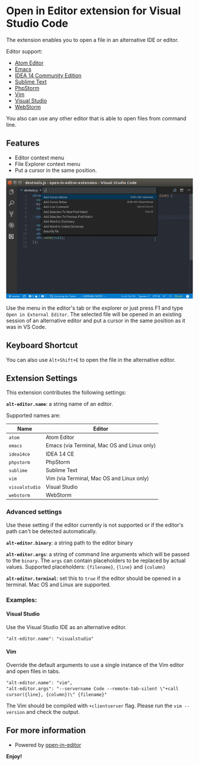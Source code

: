 # Open in Editor extension for Visual Studio Code

The extension enables you to open a file in an alternative IDE or editor.

Editor support:

-   [Atom Editor](https://atom.io/)
-   [Emacs](https://www.gnu.org/software/emacs/)
-   [IDEA 14 Community Edition](https://www.jetbrains.com/idea/download/)
-   [Sublime Text](http://www.sublimetext.com/)
-   [PhpStorm](https://www.jetbrains.com/phpstorm/)
-   [Vim](http://www.vim.org/)
-   [Visual Studio](https://www.visualstudio.com/)
-   [WebStorm](https://www.jetbrains.com/webstorm/)

You also can use any other editor that is able to open files from command line.

## Features

-   Editor context menu
-   File Explorer context menu
-   Put a cursor in the same position.

![Open in External Editor](images/open-in-editor-vscode.gif)

Use the menu in the editor's tab or the explorer or just press F1 and type `Open in External Editor`. The selected file will be opened in an existing session of an alternative editor and put a cursor in the same position as it was in VS Code.

## Keyboard Shortcut

You can also use `Alt+Shift+E` to open the file in the alternative editor.

## Extension Settings

This extension contributes the following settings:

**`alt-editor.name`**: a string name of an editor.

Supported names are:

| Name           | Editor                                      |
| -------------- | ------------------------------------------- |
| `atom`         | Atom Editor                                 |
| `emacs`        | Emacs (via Terminal, Mac OS and Linux only) |
| `idea14ce`     | IDEA 14 CE                                  |
| `phpstorm`     | PhpStorm                                    |
| `sublime`      | Sublime Text                                |
| `vim`          | Vim (via Terminal, Mac OS and Linux only)   |
| `visualstudio` | Visual Studio                               |
| `webstorm`     | WebStorm                                    |

### Advanced settings

Use these setting if the editor currently is not supported or if the editor's path can't be detected automatically.

**`alt-editor.binary`**: a string path to the editor binary

**`alt-editor.args`**: a string of command line arguments which will be passed to the `binary`. The `args` can contain placeholders to be replaced by actual values. Supported placeholders: `{filename}`, `{line}` and `{column}`

**`alt-editor.terminal`**: set this to `true` if the editor should be opened in a terminal. Mac OS and Linux are supported.

### Examples:

#### Visual Studio

Use the Visual Studio IDE as an alternative editor.

    "alt-editor.name": "visualstudio"

#### Vim

Override the default arguments to use a single instance of the Vim editor and open files in tabs.

    "alt-editor.name": "vim",
    "alt-editor.args": "--servername Code --remote-tab-silent \"+call cursor({line}, {column})\" {filename}"

The Vim should be compiled with `+clientserver` flag. Please run the `vim --version` and check the output.

## For more information

-   Powered by [open-in-editor](https://github.com/lahmatiy/open-in-editor)

**Enjoy!**
